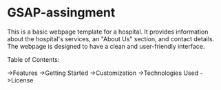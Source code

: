 # GSAP-assingment
This is a basic webpage template for a hospital. It provides information about the hospital's services, an "About Us" section, and contact details. The webpage is designed to have a clean and user-friendly interface.

Table of Contents:

->Features
->Getting Started
->Customization
->Technologies Used
->License
